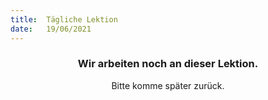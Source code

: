 ```yaml
---
title:  Tägliche Lektion
date:   19/06/2021
---
```


### <center>Wir arbeiten noch an dieser Lektion.</center>
<center>Bitte komme später zurück.</center>